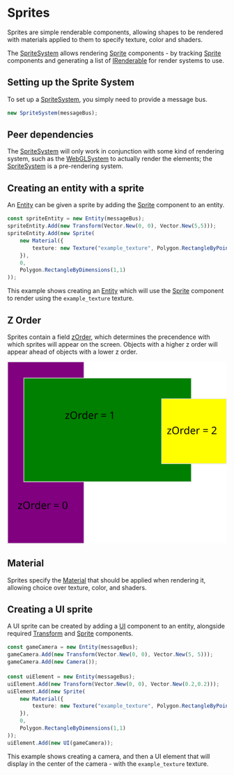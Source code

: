 # Sprites

Sprites are simple renderable components, allowing shapes to be rendered with
materials applied to them to specify texture, color and shaders.

The [SpriteSystem] allows rendering [Sprite] components - by tracking [Sprite]
components and generating a list of [IRenderable] for render systems to use.

## Setting up the Sprite System

To set up a [SpriteSystem], you simply need to provide a message bus.

```typescript
new SpriteSystem(messageBus);
```

## Peer dependencies

The [SpriteSystem] will only work in conjunction with some kind of rendering
system, such as the [WebGLSystem] to actually render the elements; the
[SpriteSystem] is a pre-rendering system.

## Creating an entity with a sprite

An [Entity] can be given a sprite by adding the [Sprite] component to an entity.

```typescript
const spriteEntity = new Entity(messageBus);
spriteEntity.Add(new Transform(Vector.New(0, 0), Vector.New(5,5)));
spriteEntity.Add(new Sprite(
    new Material({
        texture: new Texture("example_texture", Polygon.RectangleByPoints(Vector.New(0,0), Vector.New(1,1))),
    }),
    0,
    Polygon.RectangleByDimensions(1,1)
));
```
This example shows creating an [Entity] which
will use the [Sprite] component to render
using the `example_texture` texture.

## Z Order

Sprites contain a field [zOrder], which determines the precendence with which
sprites will appear on the screen. Objects with a higher z order will appear
ahead of objects with a lower z order.

![Example Z Order](../assets/z_order.svg)

## Material

Sprites specify the [Material] that should be applied when rendering it,
allowing choice over texture, color, and shaders.

## Creating a UI sprite

A UI sprite can be created by adding a [UI] component to an entity, alongside
required [Transform] and [Sprite] components.

```typescript
const gameCamera = new Entity(messageBus);
gameCamera.Add(new Transform(Vector.New(0, 0), Vector.New(5, 5)));
gameCamera.Add(new Camera());

const uiElement = new Entity(messageBus);
uiElement.Add(new Transform(Vector.New(0, 0), Vector.New(0.2,0.2)));
uiElement.Add(new Sprite(
    new Material({
        texture: new Texture("example_texture", Polygon.RectangleByPoints(Vector.New(0,0), Vector.New(1,1))),
    }),
    0,
    Polygon.RectangleByDimensions(1,1)
));
uiElement.Add(new UI(gameCamera));
```

This example shows creating a camera, and then a UI element that will display in
the center of the camera - with the `example_texture` texture.

[SpriteSystem]: ../../reference/classes/spritesystem
[Sprite]: ../../reference/classes/sprite
[IRenderable]: ../../reference/interfaces/irenderable
[WebGLSystem]: ../../reference/classes/webglsystem
[Entity]:../../reference/classes/entity
[zOrder]:../../reference/classes/sprite#zorder
[Material]:../../reference/classes/material
[UI]:../../reference/classes/ui
[Transform]:../../reference/classes/transform

